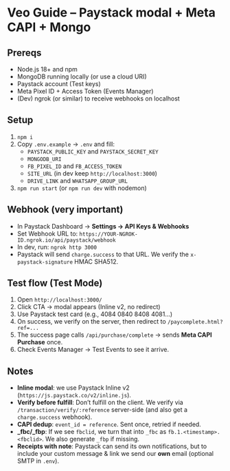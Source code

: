 # Veo Guide – Paystack modal + Meta CAPI + Mongo

## Prereqs
- Node.js 18+ and npm
- MongoDB running locally (or use a cloud URI)
- Paystack account (Test keys)
- Meta Pixel ID + Access Token (Events Manager)
- (Dev) ngrok (or similar) to receive webhooks on localhost

## Setup
1. `npm i`
2. Copy `.env.example` → `.env` and fill:
   - `PAYSTACK_PUBLIC_KEY` and `PAYSTACK_SECRET_KEY`
   - `MONGODB_URI`
   - `FB_PIXEL_ID` and `FB_ACCESS_TOKEN`
   - `SITE_URL` (in dev keep `http://localhost:3000`)
   - `DRIVE_LINK` and `WHATSAPP_GROUP_URL`
3. `npm run start` (or `npm run dev` with nodemon)

## Webhook (very important)
- In Paystack Dashboard → **Settings → API Keys & Webhooks**
- Set Webhook URL to: `https://YOUR-NGROK-ID.ngrok.io/api/paystack/webhook`
- In dev, run: `ngrok http 3000`
- Paystack will send `charge.success` to that URL. We verify the `x-paystack-signature` HMAC SHA512.

## Test flow (Test Mode)
1. Open `http://localhost:3000/`
2. Click CTA → modal appears (Inline v2, no redirect)
3. Use Paystack test card (e.g., 4084 0840 8408 4081…)
4. On success, we verify on the server, then redirect to `/paycomplete.html?ref=...`
5. The success page calls `/api/purchase/complete` → sends **Meta CAPI Purchase** once.
6. Check Events Manager → Test Events to see it arrive.

## Notes
- **Inline modal**: we use Paystack Inline v2 (`https://js.paystack.co/v2/inline.js`).
- **Verify before fulfill**: Don’t fulfill on the client. We verify via `/transaction/verify/:reference` server-side (and also get a `charge.success` webhook).
- **CAPI dedup**: `event_id = reference`. Sent once, retried if needed.
- **_fbc/_fbp**: If we see `fbclid`, we turn that into `_fbc` as `fb.1.<timestamp>.<fbclid>`. We also generate `_fbp` if missing.
- **Receipts with note**: Paystack can send its own notifications, but to include your custom message & link we send our **own** email (optional SMTP in `.env`). 
